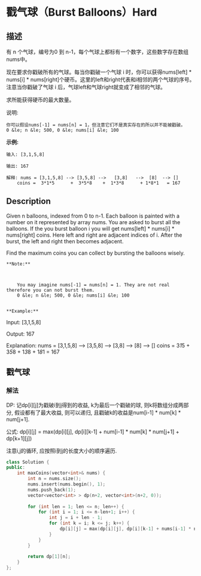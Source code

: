 # 戳气球（Burst Balloons）Hard
## 描述
有 n 个气球，编号为0 到 n-1，每个气球上都标有一个数字，这些数字存在数组nums中。

现在要求你戳破所有的气球。每当你戳破一个气球 i 时，你可以获得nums[left] * nums[i] * nums[right]个硬币。这里的left和right代表和i相邻的两个气球的序号。注意当你戳破了气球 i 后，气球left和气球right就变成了相邻的气球。

求所能获得硬币的最大数量。

说明:


	你可以假设nums[-1] = nums[n] = 1，但注意它们不是真实存在的所以并不能被戳破。
	0 &le; n &le; 500, 0 &le; nums[i] &le; 100


**示例:**
```
输入: [3,1,5,8]

输出: 167 

解释: nums = [3,1,5,8] --> [3,5,8] -->   [3,8]   -->  [8]  --> []
    coins =  3*1*5      +  3*5*8    +  1*3*8      + 1*8*1   = 167
```

## Description
Given n balloons, indexed from 0 to n-1. Each balloon is painted with a number on it represented by array nums. You are asked to burst all the balloons. If the you burst balloon i you will get nums[left] * nums[i] * nums[right] coins. Here left and right are adjacent indices of i. After the burst, the left and right then becomes adjacent.

Find the maximum coins you can collect by bursting the balloons wisely.
```
**Note:**



	You may imagine nums[-1] = nums[n] = 1. They are not real therefore you can not burst them.
	0 &le; n &le; 500, 0 &le; nums[i] &le; 100


**Example:**
```
Input: [3,1,5,8]

Output: 167 

Explanation: nums = [3,1,5,8] --> [3,5,8] -->   [3,8]   -->  [8]  --> []
            coins =  3*1*5      +  3*5*8    +  1*3*8      + 1*8*1   = 167



## 戳气球
### 解法
DP: 记dp[i][j]为戳破i到j得到的收益, k为最后一个戳破的球, 则k将数组分成两部分, 假设都有了最大收益, 则可以递归, 且戳破k的收益是num[i-1] * num[k] * num[j+1].

公式: dp[i][j] = max(dp[i][j], dp[i][k-1] + num[i-1] * num[k] * num[j+1] + dp[k+1][j])

注意i,j的循环, 应按照i到j的长度大小的顺序遍历.

```c++
class Solution {
public:
    int maxCoins(vector<int>& nums) {
        int n = nums.size();
        nums.insert(nums.begin(), 1);
        nums.push_back(1);
        vector<vector<int> > dp(n+2, vector<int>(n+2, 0));
        
        for (int len = 1; len <= n; len++) {
            for (int i = 1; i <= n-len+1; i++) {
                int j = i + len - 1;
                for (int k = i; k <= j; k++) {
                    dp[i][j] = max(dp[i][j], dp[i][k-1] + nums[i-1] * nums[k] * nums[j+1] + dp[k+1][j]);
                }
            }
        }
        
        return dp[1][n];
    }
};
```